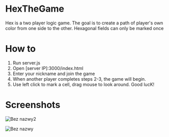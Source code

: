 # HexTheGame
Hex is a two player logic game. The goal is to create a path of player's own color from one side to the other. Hexagonal fields can only be marked once
# How to
1. Run server.js
2. Open [server IP]:3000/index.html
3. Enter your nickname and join the game
4. When another player completes steps 2-3, the game will begin. 
5. Use left click to mark a cell, drag mouse to look around. Good lucK!
# Screenshots
![Bez nazwy2](https://user-images.githubusercontent.com/19930849/168141768-1c825ff0-32eb-4a81-9690-e7f3c02790bd.jpg)

![Bez nazwy](https://user-images.githubusercontent.com/19930849/168141781-8a08d188-d3f9-45aa-8c15-0e8ce74ef9ec.jpg)
